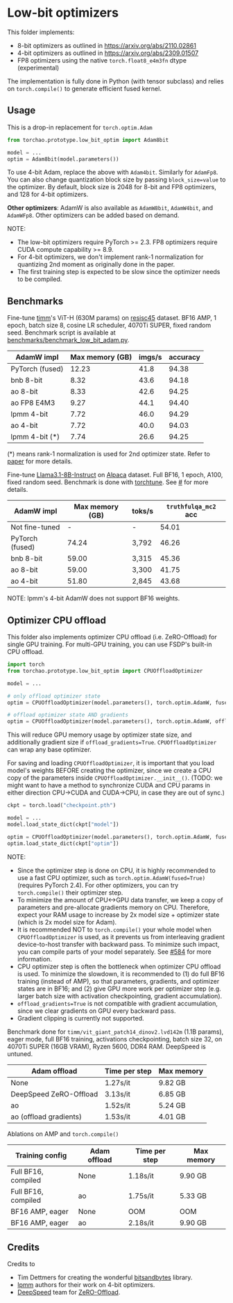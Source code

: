 # Low-bit optimizers

This folder implements:

- 8-bit optimizers as outlined in https://arxiv.org/abs/2110.02861
- 4-bit optimizers as outlined in https://arxiv.org/abs/2309.01507
- FP8 optimizers using the native `torch.float8_e4m3fn` dtype (experimental)

The implementation is fully done in Python (with tensor subclass) and relies on `torch.compile()` to generate efficient fused kernel.

## Usage

This is a drop-in replacement for `torch.optim.Adam`

```python
from torchao.prototype.low_bit_optim import Adam8bit

model = ...
optim = Adam8bit(model.parameters())
```

To use 4-bit Adam, replace the above with `Adam4bit`. Similarly for `AdamFp8`. You can also change quantization block size by passing `block_size=value` to the optimizer. By default, block size is 2048 for 8-bit and FP8 optimizers, and 128 for 4-bit optimizers.

**Other optimizers**: AdamW is also available as `AdamW8bit`, `AdamW4bit`, and `AdamWFp8`. Other optimizers can be added based on demand.

NOTE:
- The low-bit optimizers require PyTorch >= 2.3. FP8 optimizers require CUDA compute capability >= 8.9.
- For 4-bit optimizers, we don't implement rank-1 normalization for quantizing 2nd moment as originally done in the paper.
- The first training step is expected to be slow since the optimizer needs to be compiled.

## Benchmarks

Fine-tune [timm](https://github.com/huggingface/pytorch-image-models)'s ViT-H (630M params) on [resisc45](https://huggingface.co/datasets/timm/resisc45) dataset. BF16 AMP, 1 epoch, batch size 8, cosine LR scheduler, 4070Ti SUPER, fixed random seed. Benchmark script is available at [benchmarks/benchmark_low_bit_adam.py](../../../benchmarks/benchmark_low_bit_adam.py).

AdamW impl      | Max memory (GB) | imgs/s | accuracy
----------------|-----------------|--------|----------
PyTorch (fused) | 12.23           | 41.8   | 94.38
bnb 8-bit       |  8.32           | 43.6   | 94.18
ao 8-bit        |  8.33           | 42.6   | 94.25
ao FP8 E4M3     |  9.27           | 44.1   | 94.40
lpmm 4-bit      |  7.72           | 46.0   | 94.29
ao 4-bit        |  7.72           | 40.0   | 94.03
lpmm 4-bit (*)  |  7.74           | 26.6   | 94.25

(*) means rank-1 normalization is used for 2nd optimizer state. Refer to [paper](https://arxiv.org/abs/2309.01507) for more details.

Fine-tune [Llama3.1-8B-Instruct](https://huggingface.co/meta-llama/Meta-Llama-3-8B-Instruct) on [Alpaca](https://huggingface.co/datasets/tatsu-lab/alpaca) dataset. Full BF16, 1 epoch, A100, fixed random seed. Benchmark is done with [torchtune](https://github.com/pytorch/torchtune). See [#]() for more details.

AdamW impl       | Max memory (GB) | toks/s | `truthfulqa_mc2` acc
-----------------|-----------------|--------|---------------------
Not fine-tuned   | -               | -      | 54.01
PyTorch (fused)  | 74.24           | 3,792  | 46.26
bnb 8-bit        | 59.00           | 3,315  | 45.36
ao 8-bit         | 59.00           | 3,300  | 41.75
ao 4-bit         | 51.80           | 2,845  | 43.68

NOTE: lpmm's 4-bit AdamW does not support BF16 weights.

## Optimizer CPU offload

This folder also implements optimizer CPU offload (i.e. ZeRO-Offload) for single GPU training. For multi-GPU training, you can use FSDP's built-in CPU offload.

```python
import torch
from torchao.prototype.low_bit_optim import CPUOffloadOptimizer

model = ...

# only offload optimizer state
optim = CPUOffloadOptimizer(model.parameters(), torch.optim.AdamW, fused=True)

# offload optimizer state AND gradients
optim = CPUOffloadOptimizer(model.parameters(), torch.optim.AdamW, offload_gradients=True, fused=True)
```

This will reduce GPU memory usage by optimizer state size, and additionally gradient size if `offload_gradients=True`. `CPUOffloadOptimizer` can wrap any base optimizer.

For saving and loading `CPUOffloadOptimizer`, it is important that you load model's weights BEFORE creating the optimizer, since we create a CPU copy of the parameters inside `CPUOffloadOptimizer.__init__()`. (TODO: we might want to have a method to synchronize CUDA and CPU params in either direction CPU->CUDA and CUDA->CPU, in case they are out of sync.)

```python
ckpt = torch.load("checkpoint.pth")

model = ...
model.load_state_dict(ckpt["model"])

optim = CPUOffloadOptimizer(model.parameters(), torch.optim.AdamW, fused=True)
optim.load_state_dict(ckpt["optim"])
```

NOTE:
- Since the optimizer step is done on CPU, it is highly recommended to use a fast CPU optimizer, such as `torch.optim.AdamW(fused=True)` (requires PyTorch 2.4). For other optimizers, you can try `torch.compile()` their optimizer step.
- To minimize the amount of CPU<->GPU data transfer, we keep a copy of parameters and pre-allocate gradients memory on CPU. Therefore, expect your RAM usage to increase by 2x model size + optimizer state (which is 2x model size for Adam).
- It is recommended NOT to `torch.compile()` your whole model when `CPUOffloadOptimizer` is used, as it prevents us from interleaving gradient device-to-host transfer with backward pass. To minimize such impact, you can compile parts of your model separately. See [#584](https://github.com/pytorch/ao/pull/584) for more information.
- CPU optimizer step is often the bottleneck when optimizer CPU offload is used. To minimize the slowdown, it is recommended to (1) do full BF16 training (instead of AMP), so that parameters, gradients, and optimizer states are in BF16; and (2) give GPU more work per optimizer step (e.g. larger batch size with activation checkpointing, gradient accumulation).
- `offload_gradients=True` is not compatible with gradient accumulation, since we clear gradients on GPU every backward pass.
- Gradient clipping is currently not supported.

Benchmark done for `timm/vit_giant_patch14_dinov2.lvd142m` (1.1B params), eager mode, full BF16 training, activations checkpointing, batch size 32, on 4070Ti SUPER (16GB VRAM), Ryzen 5600, DDR4 RAM. DeepSpeed is untuned.

Adam offload           | Time per step | Max memory
-----------------------|---------------|------------
None                   | 1.27s/it      | 9.82 GB
DeepSpeed ZeRO-Offload | 3.13s/it      | 6.85 GB
ao                     | 1.52s/it      | 5.24 GB
ao (offload gradients) | 1.53s/it      | 4.01 GB

Ablations on AMP and `torch.compile()`

Training config     | Adam offload | Time per step | Max memory
--------------------|--------------|---------------|------------
Full BF16, compiled | None         | 1.18s/it      | 9.90 GB
Full BF16, compiled | ao           | 1.75s/it      | 5.33 GB
BF16 AMP, eager     | None         | OOM           | OOM
BF16 AMP, eager     | ao           | 2.18s/it      | 9.90 GB

## Credits

Credits to

- Tim Dettmers for creating the wonderful [bitsandbytes](https://github.com/TimDettmers/bitsandbytes) library.
- [lpmm](https://github.com/thu-ml/low-bit-optimizers) authors for their work on 4-bit optimizers.
- [DeepSpeed](https://github.com/microsoft/DeepSpeed) team for [ZeRO-Offload](https://arxiv.org/abs/2101.06840).
